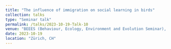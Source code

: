 ```yaml
---
title: "The influence of immigration on social learning in birds"
collection: talks
type: "Seminar talk"
permalink: /talks/2023-10-19-Talk-10
venue: "BEEES (Behaviour, Ecology, Environment and Evolution Seminar), University of Zürich"
date: 2023-10-19
location: "Zürich, CH"
---
```

